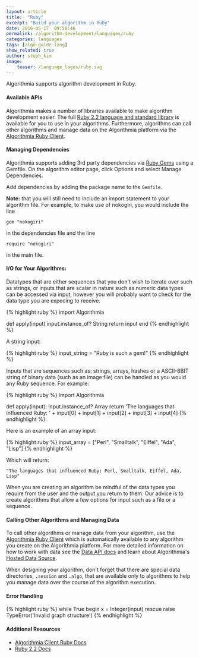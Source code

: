 ```yaml
---
layout: article
title:  "Ruby"
excerpt: "Build your algorithm in Ruby"
date: 2016-05-17  09:50:46
permalink: /algorithm-development/languages/ruby
categories: languages
tags: [algo-guide-lang]
show_related: true
author: steph_kim
image:
    teaser: /language_logos/ruby.svg
---
```



Algorithmia supports algorithm development in Ruby.

#### Available APIs

Algorithmia makes a number of libraries available to make algorithm development easier.
The full <a href="http://ruby-doc.org/core-2.2.0/">Ruby 2.2 language and standard library</a>
is available for you to use in your algorithms. Furthermore, algorithms can call other algorithms and manage data on the Algorithmia platform
via the <a href="http://developers.algorithmia.com/application-development/client-guides/ruby/">Algorithmia Ruby Client</a>.

#### Managing Dependencies

Algorithmia supports adding 3rd party dependencies via <a href="https://rubygems.org/">Ruby Gems</a> using a Gemfile. On the algorithm editor page, click Options and select Manage Dependencies.

Add dependencies by adding the package name to the `Gemfile`.

**Note:** that you will still need to include an import statement to your algorithm file. For example, to make use of nokogiri, you would include the line

`gem "nokogiri"`

in the dependencies file and the line

`require "nokogiri"`

in the main file.

#### I/O for Your Algorithms:

Datatypes that are either sequences that you don't wish to iterate over such as strings, or inputs that are scalar in nature such as numeric data types can be accessed via input, however you will probably want to check for the data type you are expecing to receive.

{% highlight ruby %}
import Algorithmia

def apply(input)
    input.instance_of? String
    return input
end
{% endhighlight %}

A string input:

{% highlight ruby %}
input_string = "Ruby is such a gem!"
{% endhighlight %}

Inputs that are sequences such as: strings, arrays, hashes or a ASCII-8BIT string of binary data (such as an image file) can be handled as you would any Ruby sequence. For example:

{% highlight ruby %}
import Algorithmia

def apply(input):
	input.instance_of? Array
    return 'The languages that influenced Ruby: ' + input[0] + input[1] + input[2] + input[3] + input[4]
{% endhighlight %}

Here is an example of an array input:

{% highlight ruby %}
input_array = ["Perl", "Smalltalk", "Eiffel", "Ada", "Lisp"]
{% endhighlight %}

Which will return:

`"The languages that influenced Ruby: Perl, Smalltalk, Eiffel, Ada, Lisp"`

When you are creating an algorithm be mindful of the data types you require from the user and the output you return to them. Our advice is to create algorithms that allow a few options for input such as a file or a sequence.

#### Calling Other Algorithms and Managing Data

To call other algorithms or manage data from your algorithm, use the <a href="http://developers.algorithmia.com/application-development/client-guides/ruby/">Algorithmia Ruby Client</a> which is automatically available to any algorithm you create on the Algorithmia platform. For more detailed information on how to work with data see the [Data API docs](http://docs.algorithmia.com/) and learn about Algorithmia's [Hosted Data Source](http://developers.algorithmia.com/algorithm-development/data-sources/hosted-data-guide/).

When designing your algorithm, don't forget that there are special data directories, `.session` and `.algo`, that are available only to algorithms to help you manage data over the course of the algorithm execution.

#### Error Handling

{% highlight ruby %}
while True
	begin
		x = Integer(input)
	rescue
		raise TypeError('Invalid graph structure')
{% endhighlight %}


#### Additional Resources

* <a href="http://developers.algorithmia.com/clients/ruby/">Algorithmia Client Ruby Docs <i class="fa fa-external-link"></i></a>
* <a href="http://ruby-doc.org/core-2.2.0/">Ruby 2.2 Docs</a>